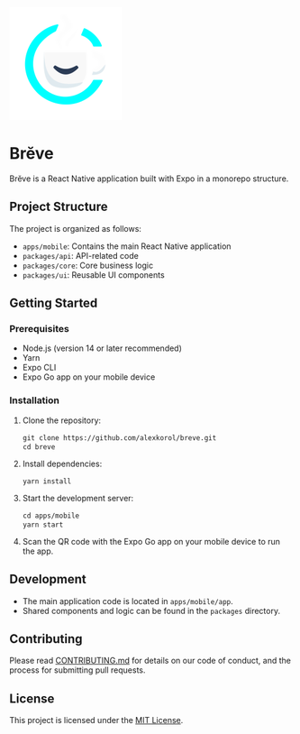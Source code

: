﻿<img src="breve_logo_transparent.png" alt="Breve Logo" width="200"/>

# Brĕve

Brĕve is a React Native application built with Expo in a monorepo structure.

## Project Structure

The project is organized as follows:

- `apps/mobile`: Contains the main React Native application
- `packages/api`: API-related code
- `packages/core`: Core business logic
- `packages/ui`: Reusable UI components

## Getting Started

### Prerequisites

- Node.js (version 14 or later recommended)
- Yarn
- Expo CLI
- Expo Go app on your mobile device

### Installation

1. Clone the repository:
   ```
   git clone https://github.com/alexkorol/breve.git
   cd breve
   ```

2. Install dependencies:
   ```
   yarn install
   ```

3. Start the development server:
   ```
   cd apps/mobile
   yarn start
   ```

4. Scan the QR code with the Expo Go app on your mobile device to run the app.

## Development

- The main application code is located in `apps/mobile/app`.
- Shared components and logic can be found in the `packages` directory.

## Contributing

Please read [CONTRIBUTING.md](CONTRIBUTING.md) for details on our code of conduct, and the process for submitting pull requests.

## License

This project is licensed under the [MIT License](LICENSE).
